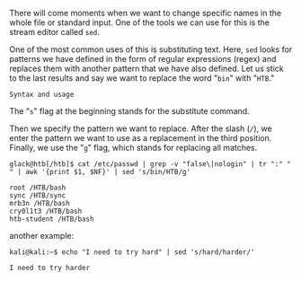 There will come moments when we want to change specific names in the whole file or standard input. One of the tools we can use for this is the stream editor called `sed`. 

One of the most common uses of this is substituting text. Here, `sed` looks for patterns we have defined in the form of regular expressions (regex) and replaces them with another pattern that we have also defined. Let us stick to the last results and say we want to replace the word "`bin`" with "`HTB`."

	Syntax and usage
The "`s`" flag at the beginning stands for the substitute command. 

Then we specify the pattern we want to replace. After the slash (`/`), we enter the pattern we want to use as a replacement in the third position. Finally, we use the "`g`" flag, which stands for replacing all matches.

```shell-session
glack@htb[/htb]$ cat /etc/passwd | grep -v "false\|nologin" | tr ":" " " | awk '{print $1, $NF}' | sed 's/bin/HTB/g'

root /HTB/bash
sync /HTB/sync
mrb3n /HTB/bash
cry0l1t3 /HTB/bash
htb-student /HTB/bash
``` 

another example:

	kali@kali:~$ echo "I need to try hard" | sed 's/hard/harder/' 
	
	I need to try harder

